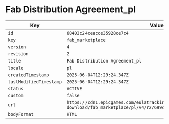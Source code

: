 # Fab Distribution Agreement_pl

| Key | Value |
| --- | ----- |
| `id` | `68403c24ceacce35928ce7c4` |
| `key` | `fab_marketplace` |
| `version` | `4` |
| `revision` | `2` |
| `title` | `Fab Distribution Agreement_pl` |
| `locale` | `pl` |
| `createdTimestamp` | `2025-06-04T12:29:24.347Z` |
| `lastModifiedTimestamp` | `2025-06-04T12:29:24.347Z` |
| `status` | `ACTIVE` |
| `custom` | `false` |
| `url` | `https://cdn1.epicgames.com/eulatracking-download/fab_marketplace/pl/v4/r2/699c5d15dc5c5c520573116476a4f037.pdf` |
| `bodyFormat` | `HTML` |
